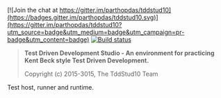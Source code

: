 ﻿[![Join the chat at https://gitter.im/parthopdas/tddstud10](https://badges.gitter.im/parthopdas/tddstud10.svg)](https://gitter.im/parthopdas/tddstud10?utm_source=badge&utm_medium=badge&utm_campaign=pr-badge&utm_content=badge)
[![Build status](https://ci.appveyor.com/api/projects/status/6s52sajc86x0vvj6/branch/master?svg=true)](https://ci.appveyor.com/project/TddStud10/testhost/branch/master)

> **Test Driven Development Studio - An environment for practicing Kent Beck style Test Driven Development.**
>
>  Copyright (c) 2015-3015, The TddStud10 Team

Test host, runner and runtime.
